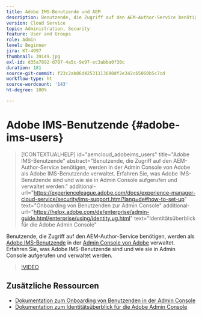 ```yaml
---
title: Adobe IMS-Benutzende und AEM
description: Benutzende, die Zugriff auf den AEM-Author-Service benötigen, werden in der Admin Console von Adobe als Adobe IMS-Benutzende verwaltet. Erfahren Sie, was Adobe IMS-Benutzende sind und wie sie in Admin Console aufgerufen und verwaltet werden.
version: Cloud Service
topic: Administration, Security
feature: User and Groups
role: Admin
level: Beginner
jira: KT-4997
thumbnail: 39149.jpg
exl-id: d35a7892-d707-4a5c-9e97-ec3abba0f30c
duration: 181
source-git-commit: f23c2ab86d42531113690df2e342c65060b5c7cd
workflow-type: ht
source-wordcount: '143'
ht-degree: 100%

---
```


# Adobe IMS-Benutzende {#adobe-ims-users}

>[!CONTEXTUALHELP]
>id="aemcloud_adobeims_users"
>title="Adobe IMS-Benutzende"
>abstract="Benutzende, die Zugriff auf den AEM-Author-Service benötigen, werden in der Admin Console von Adobe als Adobe IMS-Benutzende verwaltet. Erfahren Sie, was Adobe IMS-Benutzende sind und wie sie in Admin Console aufgerufen und verwaltet werden."
>additional-url="https://experienceleague.adobe.com/docs/experience-manager-cloud-service/security/ims-support.html?lang=de#how-to-set-up" text="Onboarding von Benutzenden zur Admin Console"
>additional-url="https://helpx.adobe.com/de/enterprise/admin-guide.html/enterprise/using/identity.ug.html" text="Identitätsüberblick für die Adobe Admin Console"

Benutzende, die Zugriff auf den AEM-Author-Service benötigen, werden als [Adobe IMS-Benutzende](https://helpx.adobe.com/de/enterprise/using/set-up-identity.html) in der [Admin Console von Adobe](https://adminconsole.adobe.com) verwaltet. Erfahren Sie, was Adobe IMS-Benutzende sind und wie sie in Admin Console aufgerufen und verwaltet werden.

>[!VIDEO](https://video.tv.adobe.com/v/39149?quality=12&learn=on)

## Zusätzliche Ressourcen

+ [Dokumentation zum Onboarding von Benutzenden in der Admin Console](https://experienceleague.adobe.com/docs/experience-manager-cloud-service/security/ims-support.html?lang=de#onboarding-users-in-admin-console)
+ [Dokumentation zum Identitätsüberblick für die Adobe Admin Console](https://helpx.adobe.com/de/enterprise/using/identity.html)
